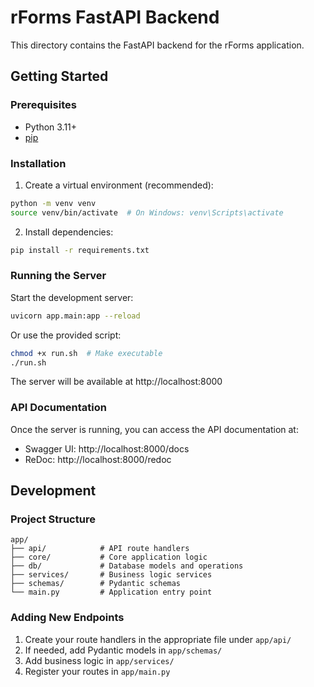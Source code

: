 # rForms FastAPI Backend

This directory contains the FastAPI backend for the rForms application.

## Getting Started

### Prerequisites

- Python 3.11+
- [pip](https://pip.pypa.io/en/stable/)

### Installation

1. Create a virtual environment (recommended):

```bash
python -m venv venv
source venv/bin/activate  # On Windows: venv\Scripts\activate
```

2. Install dependencies:

```bash
pip install -r requirements.txt
```

### Running the Server

Start the development server:

```bash
uvicorn app.main:app --reload
```

Or use the provided script:

```bash
chmod +x run.sh  # Make executable
./run.sh
```

The server will be available at http://localhost:8000

### API Documentation

Once the server is running, you can access the API documentation at:

- Swagger UI: http://localhost:8000/docs
- ReDoc: http://localhost:8000/redoc

## Development

### Project Structure

```
app/
├── api/            # API route handlers
├── core/           # Core application logic
├── db/             # Database models and operations
├── services/       # Business logic services
├── schemas/        # Pydantic schemas
└── main.py         # Application entry point
```

### Adding New Endpoints

1. Create your route handlers in the appropriate file under `app/api/`
2. If needed, add Pydantic models in `app/schemas/`
3. Add business logic in `app/services/`
4. Register your routes in `app/main.py` 